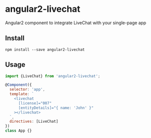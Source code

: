 # angular2-livechat
Angular2 component to integrate LiveChat with your single-page app

## Install
```
npm install --save angular2-livechat
```

## Usage
```js
import {LiveChat} from 'angular2-livechat';

@Component({
  selector: 'app',
  template: `
    <livechat
      [license]="007"
      [entityDetails]="{ name: 'John' }"
    ></livechat>
  `,
  directives: [LiveChat]  
})
class App {}
```
